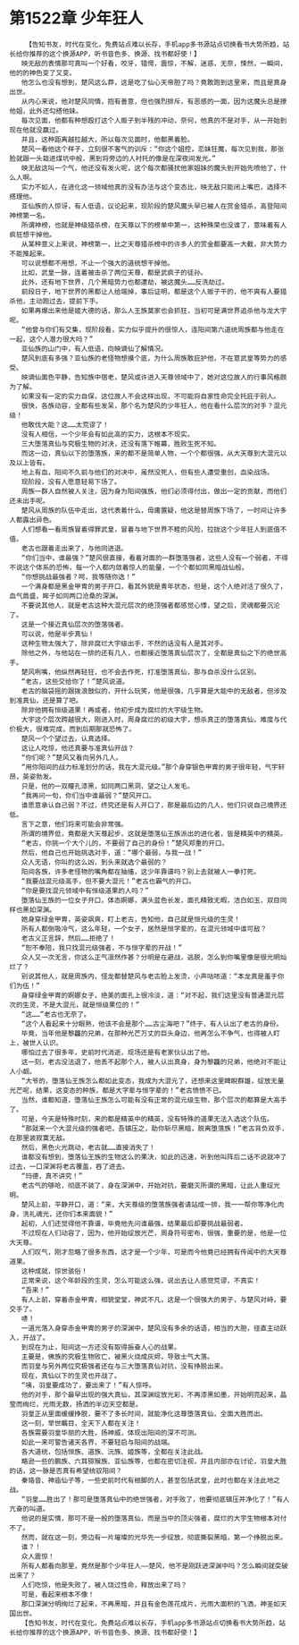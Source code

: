 # 第1522章 少年狂人
        【告知书友，时代在变化，免费站点难以长存，手机app多书源站点切换看书大势所趋，站长给你推荐的这个换源APP，听书音色多、换源、找书都好使！】
       映无敌的表情那可真叫一个好看，咬牙，错愕，震惊，不解，迷惑，无奈，悚然，一瞬间，他的的神色变了又变。
       他怎么也没有想到，楚风这么莽，这是吃了仙心天帝胆了吗？竟敢跑到这里来，而且是真身出世。
       从内心来说，他对楚风同情，抱有善意，但也强烈排斥，有恶感的一面，因为这魔头总是撩他姐，此外还勾搭他妹。
       每次见面，他都有种想殴打这个人贩子到半残的冲动，奈何，他真的不是对手，从一开始到现在他就没赢过。
       并且，这种距离越拉越大，所以每次见面时，他都黑着脸。
       楚风一看他这个样子，立刻很不客气的训斥：“你这个姐控，恋妹狂魔，每次见到我，那张脸就跟一头栽进煤坑中般，黑到将旁边的人衬托的像是在深夜间发光。”
       映无敌这叫一个气，他还没有发火呢，这个每次都骚扰他家姐妹的魔头到开始先喷他了，什么人啊。
       实力不如人，在进化这一领域他真的没有办法与这个变态比，映无敌只能闭上嘴巴，选择不搭理他。
       亚仙族的人惊讶，有人低语，议论起来，现阶段的楚风魔头早已被人在赏金猎杀，高登阳间神榜第一名。
       所谓神榜，也就是神级猎杀榜，在天尊以下的榜单中第一，这种殊荣也没谁了，意味着有人疯狂想干掉他。
       从某种意义上来说，神榜第一，比之天尊猎杀榜中的许多人的赏金都要高一大截，非大势力不能推起来。
       可以说想都不用想，不止一个强大的道统想干掉他。
       比如，武皇一脉，连着被击杀了两位天尊，都是武疯子的徒孙。
       此外，还有地下世界，几个黑暗势力也都遭劫，被这魔头……反洗劫过。
       前段日子，地下世界的黑都让人给端掉，事后证明，都是这个人贩子干的，他不爽有人要猎杀他，主动跑过去，提前下手。
       如果再爆出来他是姬大德的话，那么人王族莫家也会抓狂，当初可是满世界追杀他与龙大宇呢。
       “他曾与你们有交集，现阶段看，实力似乎提升的很惊人，连阳间第六道统周族都与他走在一起，这个人潜力很大吗？”
       亚仙族的山门中，有人低语，向映谪仙了解情况。
       楚风到底有多强？亚仙族的老怪物想摸个底，为什么周族敢庇护他，不在意武皇等势力的感受。
       映谪仙面色平静，告知族中宿老，楚风或许进入天尊领域中了，她对这位故人的行事风格颇为了解。
       如果没有一定的实力自保，这位故人不会这样出现，不可能将自家性命完全托庇于别人。
       很快，各族动容，全都有些发呆，那个名为楚风的少年狂人，他在看什么层次的对手？混元级！
       他敢伐大能？这……太荒谬了！
       没有人相信，一个少年会有如此高的实力，这根本不现实。
       三大堕落真仙与究极生物的对决，还没有落下帷幕，胜败生死不知。
       而这一边，真仙以下的堕落族，来的都不是简单人物，一个个都很强，从大天尊到大混元以及以上皆有。
       地上有血，阳间不久前与他们的对决中，虽然没死人，但有些人遭受重创，血染战场。
       现阶段，没有人愿意轻易下场了。
       周族一群人自然被人关注，因为身为阳间强族，他们必须得付出，做出一定的贡献，而他们还未出手呢。
       楚风从周族的队伍中走出，这代表着什么，毋庸置疑，他这是替周族下场了，一时间让许多人都露出异色。
       人们想看一看周族冒着得罪武皇，冒着与地下世界不睦的风险，拉拢这个少年狂人到底值不值。
       老古也跟着走出来了，与他同进退。
       “你们当中，谁最强？”楚风很直接，看着对面的一群堕落强者，这些人没有一个弱者，不得不说这个体系的恐怖，每一个人都内敛着惊人的能量，一个个都如同黑暗战仙般。
       “你想挑战最强者？呵，我等随你选！”
       一个满身都是黑金甲胄的男子开口，看其外貌是青年状态，但是，这个人绝对活了很久了，血气鼎盛，眸子如同两口沧桑的深渊。
       不要说其他人，就是老古这种大混元层次的绝顶强者都感觉心悸，望之后，灵魂都要沉沦了。
       这是一个接近真仙层次的堕落强者。
       可以说，他是半步真仙！
       这种生物太强大了，除非腐烂大宇级出手，不然的话没有人是其对手。
       除他之外，与他站在一排的还有几人，也都接近堕落真仙层次了，全都是真仙之下的绝世高手。
       楚风咧嘴，他纵然再轻狂，也不会去作死，打准堕落真仙，那与自杀没什么区别。
       “老古，这些交给你了！”楚风说道。
       老古的脑袋摇的跟拨浪鼓似的，开什么玩笑，他是很强，几乎算是大能中的无敌者，但涉及到准真仙，还是算了吧。
       除非他拥有恒级道果！再或者，他初步成为腐烂的大宇级生物。
       大宇这个层次跨越很大，刚进入时，周身腐烂的初级大宇，想杀真正的堕落真仙，难度与代价极大，很难完成，而到后期那就恐怖了。
       楚风一个个望过去，认真选择。
       这让人吃惊，他还真要与准真仙开战？
       “你们呢？”楚风又看向另外几人。
       “用你阳间的战力标准划分的话，我在大混元级。”那个身穿银色甲胄的男子很年轻，气宇轩昂，英姿勃发。
       只是，他的一双瞳孔漆黑，如同两口黑洞，望之让人发毛。
       “我再问一句，你们当中谁最弱？”楚风开口。
       谁愿意承认自己弱？不过，终究还是有人开口了，那是最后边的几人，他们只说自己境界还低。
       言下之意，他们将来可能会非常强。
       所谓的境界低，竟都是大天尊起步，这就是堕落仙王族派出的进化者，皆是精英中的精英。
       “老古，你挑一个大个儿的，不要弱了自己的身份！”楚风郑重的开口。
       然后，他自己也开始挑选对手，道：“哪个最弱，与我一战！”
       众人无语，你叫的这么凶，到头来就选个最弱的？
       阳间各族，许多老怪物的嘴角都在抽搐，这少年靠谱吗？别上去就被人一拳打死。
       “我要战混元级高手，但不要大混元！”老古也霸气的开口。
       “你是要找混元领域中有恒级道果的人吗？”
       堕落仙王族的一位女子开口，体态婀娜，满头蓝色长发，面孔精致无暇，洁白如玉，双目同样也黑如深渊。
       她身穿绿金甲胄，英姿飒爽，盯上老古，告知他，自己就是恒元级的生灵！
       所有人都倒吸冷气，这么年轻，一个女子，居然是恒字辈的，在混元领域中谁可敌？
       老古义正言辞，然后……拒绝了！
       “恕不奉陪，我只找混元级强者，不与恒字辈的开战！”
       众人又一次无言，你这么正气凛然作甚？分明是在避战，逃脱，怎么到你嘴里像是很光明灿烂了？
       别说其他人，就是周族内，怪龙都替楚风与老古脸上发烫，小声咕哝道：“本龙真是羞于你们为伍！”
       身穿绿金甲胄的婀娜女子，绝美的面孔上很冷淡，道：“对不起，我们这里没有普通混元层次的生灵，不是大混元，就是恒级果位的！”
       “这……”老古也无奈了。
       “这个人看起来十分眼熟，他该不会是那个……古尘海吧？”终于，有人认出了老古的身份。
       毕竟，当年他是黎龘的兄弟，在那种光芒万丈的巨头身边，他再怎么不争气，也得被人盯上，被世人认识。
       哪怕过去了很多年，史前时代消逝，现场还是有老家伙认出了他。
       这一刻，老古没法退了，他丢不起那个人，被人认出真身，身为黎龘的兄弟，他绝对不能让人小觑。
       “大爷的，堕落仙王族怎么都如此变态，我成为大混元了，还想来这里睥睨群雄，绽放无量光芒呢，结果，这变态的种族，都是大字辈与恒字辈的！”老古愤愤不已。
       当然，谁都知道，堕落仙王族怎么可能有没有正常的混元级生物，那个层次的都算是大高手了。
       可是，今天是特殊时刻，来的都是精英中的精英，没有特殊的道果无法入选这个队伍。
       “那就来一个大混元级的强者吧，吾镇压之，助你斩尽黑暗，脱离堕落族！”老古背负双手，在那里装寂寞无敌。
       然后，黑色火光跳动，老古就……直接消失了！
       谁都没有想到，堕落仙王族的生物这么的果决，如此的迅速，听到他叫阵后二话不说就冲了过去，一口深渊将老古覆盖，吞了进去。
       “玛德，真不讲究！”
       老古气的够呛，彻底不装了，身在深渊中，开始对抗，要磨灭所谓的黑暗，让此人重绽光明。
       楚风上前，平静开口，道：“来，大天尊级的堕落族强者请站成一排，我一一帮你等净化肉身，洗礼魂光，还你们本来面貌！”
       起初，人们还觉得他不靠谱，毕竟他先问谁最强，结果最后却要挑战最弱者。
       不过现在人们动容了，因为，他开始绽放光芒，周身符号密布，很强，重要的是，他是一位大天尊。
       人们叹气，刚才忽略了很多东西，这才是一个少年，可是而今他竟已经拥有传闻中的大天尊道果。
       这种成就，惊世骇俗！
       正常来说，这个年龄段的生灵，怎么可能这么强，说出去让人感觉荒谬，不真实！
       “吾来！”
       有人上前，穿着赤金甲胄，相貌堂堂，神武不凡，这是一个很强大的男子，与楚风对峙，要交手了。
       哧！
       一道光落入身穿赤金甲胄的男子的深渊中，楚风没有多余的话语，相当的大胆，径直主动跃入，开战了。
       到现在为止，阳间这一方还没有取得振奋人心的战果。
       主要是，佛族的究极生物败亡，被黑火烧成灰烬，导致士气大落。
       而羽皇与另外两位究极强者还在与三大堕落真仙对抗，没有挣脱出来。
       现在，真仙以下的生灵也开战了。
       “咦，羽皇要成功了，要出来了！”有人惊呼。
       他的对手，那个最早出现的强大真仙，其深渊绽放光彩，不再漆黑如墨，开始明亮起来，晶莹而绚烂，光雨无数，扬洒的半边天空都是。
       羽皇正从里面缓缓挣脱，要不了多长时间，就能净化这尊堕落真仙，全面大胜而出。
       这一刻，举世瞩目，全天下人都在关注！
       各族需要羽皇华丽的大胜，扬神威，体现出阳间的深不可测。
       如此一来可警告诸天各界，不要轻启与阳间的战端。
       各大道统，包括恒族、道族、沅族、姬族等，全都在关注此战。
       略逊一些的鹏族、六耳猕猴族、亚仙族等，也都在密切注视，并且内部亦在讨论，羽皇大胜的话，这一脉是否真有希望统驭阳间？
       秦珞音、神庙仙子等，一些史前时代有根脚的人，甚至包括武皇，此时也都在关注此地之战。
       “羽皇……胜出了！那可是堕落真仙中的绝世强者，对手败了，他要彻底镇压并净化了！”有人亢奋的叫道。
       他说的是实情，那可不是一般的堕落真仙，而是当中的顶尖强者，腐烂的大宇生物根本对付不了。
       然而，就在这一刻，旁边有一片璀璨的光华先一步绽放，彻底撕裂黑暗，第一个挣脱出来。
       谁？！
       众人震惊！
       所有人都看向那里，竟然是那个少年狂人——楚风，他不是刚跃进深渊中吗？怎么瞬间就突破出来了？
       人们吃惊，他是失败了，被人饶过性命，释放出来了吗？
       可是，看起来根本不像！
       那口深渊分明绚烂了起来，不再黑暗，并且有金色莲花成片，光雨大面积的飞洒，神圣如天国出世。
       【告知书友，时代在变化，免费站点难以长存，手机app多书源站点切换看书大势所趋，站长给你推荐的这个换源APP，听书音色多、换源、找书都好使！】